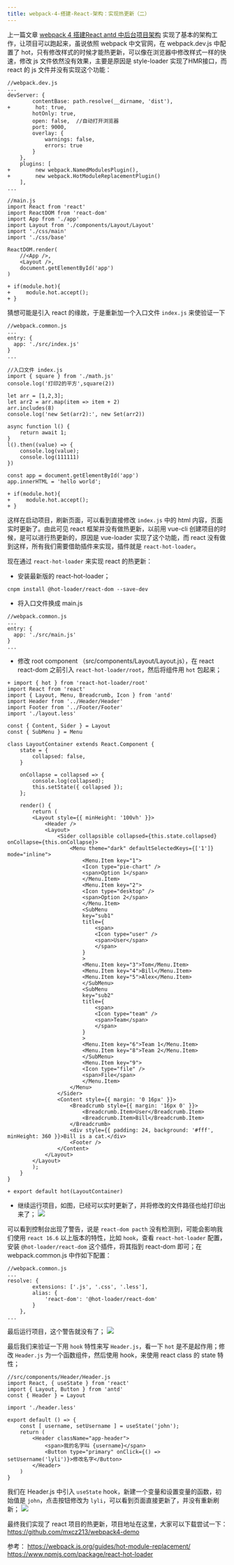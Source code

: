 ```yaml
---
title: webpack-4-搭建-React-架构：实现热更新（二）
---
```

上一篇文章 [webpack 4 搭建React antd 中后台项目架构](https://www.jianshu.com/p/846001b37a83) 实现了基本的架构工作，让项目可以跑起来，虽说依照 webpack 中文官网，在 webpack.dev.js 中配置了 hot，只有修改样式的时候才能热更新，可以像在浏览器中修改样式一样的快速，修改 js 文件依然没有效果，主要是原因是 style-loader 实现了HMR接口，而 react 的 js 文件并没有实现这个功能：  

```
//webpack.dev.js
...
devServer: {
        contentBase: path.resolve(__dirname, 'dist'),
+        hot: true,
        hotOnly: true,
        open: false,  //自动打开浏览器
        port: 9000,
        overlay: {
            warnings: false,
            errors: true
        }
    },
    plugins: [
+        new webpack.NamedModulesPlugin(),
+        new webpack.HotModuleReplacementPlugin()
    ],
...
```
```
//main.js
import React from 'react'
import ReactDOM from 'react-dom'
import App from './app'
import Layout from './components/Layout/Layout'
import './css/main'
import './css/base'

ReactDOM.render(
    //<App />,
    <Layout />,
    document.getElementById('app')
)

+ if(module.hot){
+     module.hot.accept();
+ }
```
猜想可能是引入 react 的缘故，于是重新加一个入口文件 `index.js` 来使验证一下
```
//webpack.common.js
...
entry: {
  app: './src/index.js'
}
...
```
```
//入口文件 index.js
import { square } from './math.js'
console.log('打印2的平方',square(2))

let arr = [1,2,3];
let arr2 = arr.map(item => item + 2)
arr.includes(8)
console.log('new Set(arr2):', new Set(arr2))

async function l() {
    return await 1;
}
l().then((value) => {
    console.log(value);
    console.log(111111)
})

const app = document.getElementById('app')
app.innerHTML = 'hello world';

+ if(module.hot){
+     module.hot.accept();
+ }
```
这样在启动项目，刷新页面，可以看到直接修改 `index.js` 中的 html 内容，页面实时更新了。由此可见 react 框架并没有做热更新，以前用 vue-cli 创建项目的时候，是可以进行热更新的，原因是 vue-loader 实现了这个功能，而 react 没有做到这样，所有我们需要借助插件来实现，插件就是 `react-hot-loader`。

现在通过 `react-hot-loader` 来实现 react 的热更新：
* 安装最新版的 react-hot-loader；
```
cnpm install @hot-loader/react-dom --save-dev
```
* 将入口文件换成 main.js
```
//webpack.common.js
...
entry: {
  app: './src/main.js'
}
...
```
* 修改 root component （src/components/Layout/Layout.js），在 react react-dom 之前引入 `react-hot-loader/root`，然后将组件用 `hot` 包起来；
```
+ import { hot } from 'react-hot-loader/root'
import React from 'react'
import { Layout, Menu, Breadcrumb, Icon } from 'antd'
import Header from '../Header/Header'
import Footer from '../Footer/Footer'
import './layout.less'

const { Content, Sider } = Layout
const { SubMenu } = Menu

class LayoutContainer extends React.Component {
    state = {
        collapsed: false,
    }

    onCollapse = collapsed => {
        console.log(collapsed);
        this.setState({ collapsed });
    };

    render() {
        return (
        <Layout style={{ minHeight: '100vh' }}>
            <Header />           
            <Layout>
                <Sider collapsible collapsed={this.state.collapsed} onCollapse={this.onCollapse}>
                    <Menu theme="dark" defaultSelectedKeys={['1']} mode="inline">
                        <Menu.Item key="1">
                        <Icon type="pie-chart" />
                        <span>Option 1</span>
                        </Menu.Item>
                        <Menu.Item key="2">
                        <Icon type="desktop" />
                        <span>Option 2</span>
                        </Menu.Item>
                        <SubMenu
                        key="sub1"
                        title={
                            <span>
                            <Icon type="user" />
                            <span>User</span>
                            </span>
                        }
                        >
                        <Menu.Item key="3">Tom</Menu.Item>
                        <Menu.Item key="4">Bill</Menu.Item>
                        <Menu.Item key="5">Alex</Menu.Item>
                        </SubMenu>
                        <SubMenu
                        key="sub2"
                        title={
                            <span>
                            <Icon type="team" />
                            <span>Team</span>
                            </span>
                        }
                        >
                        <Menu.Item key="6">Team 1</Menu.Item>
                        <Menu.Item key="8">Team 2</Menu.Item>
                        </SubMenu>
                        <Menu.Item key="9">
                        <Icon type="file" />
                        <span>File</span>
                        </Menu.Item>
                    </Menu>
                </Sider>
                <Content style={{ margin: '0 16px' }}>
                    <Breadcrumb style={{ margin: '16px 0' }}>
                        <Breadcrumb.Item>User</Breadcrumb.Item>
                        <Breadcrumb.Item>Bill</Breadcrumb.Item>
                    </Breadcrumb>
                    <div style={{ padding: 24, background: '#fff', minHeight: 360 }}>Bill is a cat.</div>
                    <Footer />
                </Content>
            </Layout>
        </Layout>
        );
    }
}

+ export default hot(LayoutContainer)
```
* 继续运行项目，如图，已经可以实时更新了，并将修改的文件路径也给打印出来了；
![](https://upload-images.jianshu.io/upload_images/5541401-a50f47d451f0c069.png?imageMogr2/auto-orient/strip%7CimageView2/2/w/1240)

可以看到控制台出现了警告，说是 `react-dom pacth` 没有检测到，可能会影响我们使用 `react 16.6` 以上版本的特性，比如 `hook`，查看 `react-hot-loader` 配置，安装 `@hot-loader/react-dom` 这个插件，将其指到 react-dom 即可；在 webpack.common.js 中作如下配置：
```
//webpack.common.js
...
resolve: {
        extensions: ['.js', '.css', '.less'],
        alias: {
            'react-dom': '@hot-loader/react-dom'
        }
    },
...
```
最后运行项目，这个警告就没有了；
![](https://upload-images.jianshu.io/upload_images/5541401-32c6b9118806b502.png?imageMogr2/auto-orient/strip%7CimageView2/2/w/1240)

最后我们来验证一下用 `hook` 特性来写 `Header.js`，看一下 `hot` 是不是起作用；修改 `Header.js` 为一个函数组件，然后使用 hook，来使用 react class 的 state 特性；
```
//src/components/Header/Header.js
import React, { useState } from 'react'
import { Layout, Button } from 'antd'
const { Header } = Layout

import './header.less'

export default () => {
    const [ username, setUsername ] = useState('john');
    return (
        <Header className="app-header">
            <span>我的名字叫 {username}</span>
            <Button type="primary" onClick={() => setUsername('lyli')}>修改名字</Button>
        </Header>
    )
}
```
我们在 Header.js 中引入 `useState` hook，新建一个变量和设置变量的函数，初始值是 `john`，点击按钮修改为 `lyli`，可以看到页面直接更新了，并没有重新刷新；
![](https://upload-images.jianshu.io/upload_images/5541401-8f2e28a34109899b.png?imageMogr2/auto-orient/strip%7CimageView2/2/w/1240)

最终我们实现了 react 项目的热更新，项目地址在这里，大家可以下载尝试一下：https://github.com/mxcz213/webpack4-demo

参考：
https://webpack.js.org/guides/hot-module-replacement/
https://www.npmjs.com/package/react-hot-loader
